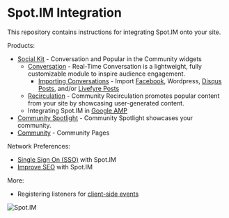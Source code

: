 # Spot.IM Integration

This repository contains instructions for integrating Spot.IM onto your site.

Products: 
* [Social Kit](social-kit/README.md) - Conversation and Popular in the Community widgets
    * [Conversation](conversation/README.md) - Real-Time Conversation is a lightweight, fully customizable module to inspire audience engagement.
        * [Importing Conversations](social-kit/README.md#Integrations) - Import [Facebook](social-kit/README.md#facebook), Wordpress, [Disqus Posts](social-kit/README.md#disqus), and/or [Livefyre Posts](conversation/import-posts/livefyre-import/README.md)
    * [Recirculation](recirculation/README.md) - Community Recirculation promotes popular content from your site by showcasing user-generated content.
    * Integrating Spot.IM in [Google AMP](google-amp/README.md)
* [Community Spotlight](spotlight/README.md) - Community Spotlight showcases your community.
* [Community](community/README.md) - Community Pages

Network Preferences:
* [Single Sign On (SSO)](api/single-sign-on/README.md) with Spot.IM
* [Improve SEO](seo/README.md) with Spot.IM


More: 
* Registering listeners for [client-side events](api/js-events/README.md)


![Spot.IM](banner.png)